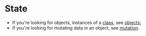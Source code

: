 # State

- If you're looking for objects, instances of a [class][concept-classes], see [objects][concept-objects];
- If you're looking for mutating data in an object, see [mutation][concept-mutation].

[concept-classes]: ./classes.md
[concept-mutation]: ./mutation.md
[concept-objects]: ./objects.md
